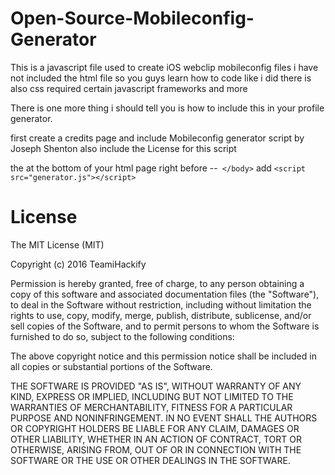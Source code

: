 # Open-Source-Mobileconfig-Generator
This is a javascript file used to create iOS webclip mobileconfig files i have not included the html file so you guys learn how to code like i did there is also css required certain javascript frameworks and more

There is one more thing i should tell you is how to include this in your profile generator.

first create a credits page and include Mobileconfig generator script by Joseph Shenton also include the License for this script

the at the bottom of your html page right before 
--` </body>` add ```<script src="generator.js"></script> ```


# License

The MIT License (MIT)

Copyright (c) 2016 TeamiHackify

Permission is hereby granted, free of charge, to any person obtaining a copy
of this software and associated documentation files (the "Software"), to deal
in the Software without restriction, including without limitation the rights
to use, copy, modify, merge, publish, distribute, sublicense, and/or sell
copies of the Software, and to permit persons to whom the Software is
furnished to do so, subject to the following conditions:

The above copyright notice and this permission notice shall be included in all
copies or substantial portions of the Software.

THE SOFTWARE IS PROVIDED "AS IS", WITHOUT WARRANTY OF ANY KIND, EXPRESS OR
IMPLIED, INCLUDING BUT NOT LIMITED TO THE WARRANTIES OF MERCHANTABILITY,
FITNESS FOR A PARTICULAR PURPOSE AND NONINFRINGEMENT. IN NO EVENT SHALL THE
AUTHORS OR COPYRIGHT HOLDERS BE LIABLE FOR ANY CLAIM, DAMAGES OR OTHER
LIABILITY, WHETHER IN AN ACTION OF CONTRACT, TORT OR OTHERWISE, ARISING FROM,
OUT OF OR IN CONNECTION WITH THE SOFTWARE OR THE USE OR OTHER DEALINGS IN THE
SOFTWARE.
